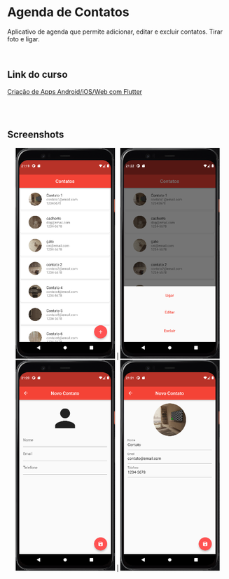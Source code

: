 <h1>Agenda de Contatos</h1>

<p>Aplicativo de agenda que permite adicionar, editar e excluir contatos. Tirar foto e ligar.</p>

<br>

<h2>Link do curso</h2>
<a href="https://www.udemy.com/course/curso-completo-flutter-app-android-ios/">
Criação de Apps Android/iOS/Web com Flutter
</a>

<br><br>

<h2>Screenshots</h2>
<div align="center">
     <img width="45%" src="https://raw.githubusercontent.com/DouglasLeal/flutter-agenda-contatos-udemy-daniel-ciolfi/main/screenshots/home.png">
     |
     <img width="45%" src="https://raw.githubusercontent.com/DouglasLeal/flutter-agenda-contatos-udemy-daniel-ciolfi/main/screenshots/home-acoes.png">    
    <img width="45%" src="https://raw.githubusercontent.com/DouglasLeal/flutter-agenda-contatos-udemy-daniel-ciolfi/main/screenshots/form-vazio.png">
     |
     <img width="45%" src="https://raw.githubusercontent.com/DouglasLeal/flutter-agenda-contatos-udemy-daniel-ciolfi/main/screenshots/form.png">
</div>
